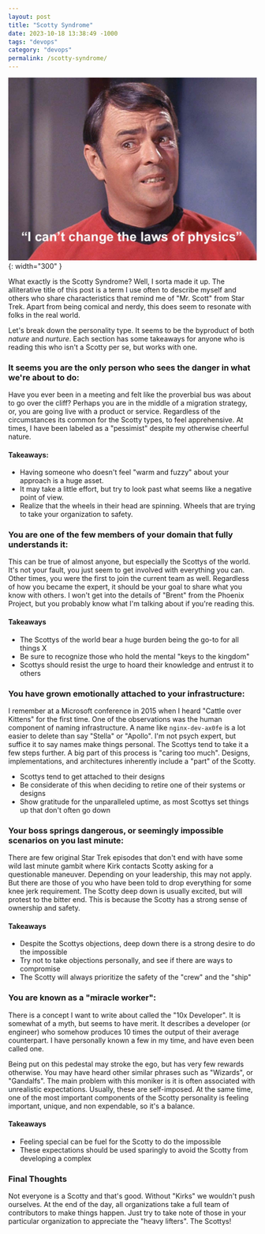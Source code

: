 ```yaml
---
layout: post
title: "Scotty Syndrome"
date: 2023-10-18 13:38:49 -1000
tags: "devops"
category: "devops"
permalink: /scotty-syndrome/
---
```


![Scotty Syndrome](/assets/images/posts/scotty-syndrome.jpeg){: width="300" }

What exactly is the Scotty Syndrome?  Well, I sorta made it up.  The alliterative title of this post is a term I use 
often to describe myself and others who share characteristics that remind me of "Mr. Scott" from Star Trek.  Apart from
being comical and nerdy, this does seem to resonate with folks in the real world.

Let's break down the personality type.  It seems to be the byproduct of both _nature_ and _nurture_.  Each section has
some takeaways for anyone who is reading this who isn't a Scotty per se, but works with one.

### It seems you are the only person who sees the danger in what we're about to do:
Have you ever been in a meeting and felt like the proverbial bus was about to go over the cliff?  Perhaps you are in
the middle of a migration strategy, or, you are going live with a product or service.  Regardless of the circumstances
its common for the Scotty types, to feel apprehensive.  At times, I have been labeled as a "pessimist" despite my 
otherwise cheerful nature.

#### Takeaways:
- Having someone who doesn't feel "warm and fuzzy" about your approach is a huge
asset.  
- It may take a little effort, but try to look past what seems like a negative point of view.
- Realize that the wheels in their head are spinning. Wheels that are trying to take your organization to safety. 

### You are one of the few members of your domain that fully understands it:
This can be true of almost anyone, but especially the Scottys of the world.  It's not your fault, you just seem to 
get involved with everything you can.  Other times, you were the first to join the current team as well.  Regardless of
how you became the expert, it should be your goal to share what you know with others.  I won't get into the details of
"Brent" from the Phoenix Project, but you probably know what I'm talking about if you're reading this.

#### Takeaways
- The Scottys of the world bear a huge burden being the go-to for all things X
- Be sure to recognize those who hold the mental "keys to the kingdom"
- Scottys should resist the urge to hoard their knowledge and entrust it to others

### You have grown emotionally attached to your infrastructure:
I remember at a Microsoft conference in 2015 when I heard "Cattle over Kittens" for the first time.  One of the
observations was the human component of naming infrastructure.  A name like `nginx-dev-ax0fe` is a lot easier to delete
than say "Stella" or "Apollo".  I'm not psych expert, but suffice it to say names make things personal.  The Scottys 
tend to take it a few steps further.  A big part of this process is "caring too much".  Designs, implementations, and
architectures inherently include a "part" of the Scotty.
- Scottys tend to get attached to their designs
- Be considerate of this when deciding to retire one of their systems or designs
- Show gratitude for the unparalleled uptime, as most Scottys set things up that don't often go down

### Your boss springs dangerous, or seemingly impossible scenarios on you last minute:
There are few original Star Trek episodes that don't end with have some wild last minute gambit where Kirk contacts 
Scotty asking for a questionable maneuver.  Depending on your leadership, this may not apply.  But there are those of 
you who have been told to drop everything for some knee jerk requirement.  The Scotty deep down is usually excited, but 
will protest to the bitter end.  This is because the Scotty has a strong sense of ownership and safety.

#### Takeaways
- Despite the Scottys objections, deep down there is a strong desire to do the impossible
- Try not to take objections personally, and see if there are ways to compromise
- The Scotty will always prioritize the safety of the "crew" and the "ship"

### You are known as a "miracle worker":
There is a concept I want to write about called the "10x Developer".  It is somewhat of a myth, but seems to have merit.
It describes a developer (or engineer) who somehow produces 10 times the output of their average counterpart.  I have 
personally known a few in my time, and have even been called one.

Being put on this pedestal may stroke the ego, but has very few rewards otherwise.  You may have heard other similar 
phrases such as "Wizards", or "Gandalfs".  The main problem with this moniker is it is often associated with unrealistic 
expectations.  Usually, these are self-imposed.  At the same time, one of the most important components of the Scotty
personality is feeling important, unique, and non expendable, so it's a balance.

#### Takeaways
- Feeling special can be fuel for the Scotty to do the impossible
- These expectations should be used sparingly to avoid the Scotty from developing a complex

### Final Thoughts
Not everyone is a Scotty and that's good.  Without "Kirks" we wouldn't push ourselves.  At the end of the day, all
organizations take a full team of contributors to make things happen.  Just try to take note of those in your particular
organization to appreciate the "heavy lifters".  The Scottys!